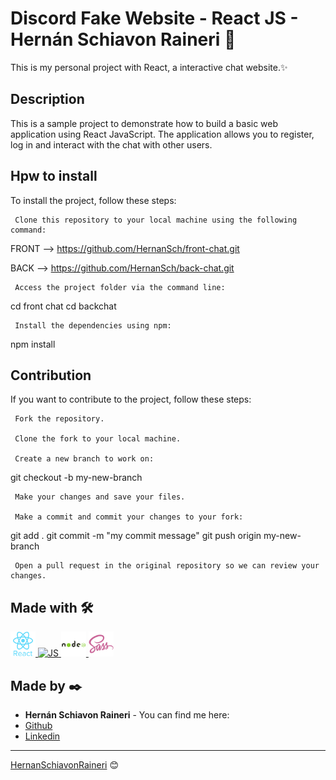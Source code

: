 # Discord Fake Website - React JS - Hernán Schiavon Raineri 🚀

This is my personal project with React, a interactive chat website.✨

## Description

This is a sample project to demonstrate how to build a basic web application using React JavaScript.
The application allows you to register, log in and interact with the chat with other users.

## Hpw to install

To install the project, follow these steps:

     Clone this repository to your local machine using the following command:

FRONT --> https://github.com/HernanSch/front-chat.git

BACK --> https://github.com/HernanSch/back-chat.git

     Access the project folder via the command line:

cd front chat
cd backchat

     Install the dependencies using npm:

npm install

## Contribution

If you want to contribute to the project, follow these steps:

     Fork the repository.

     Clone the fork to your local machine.

     Create a new branch to work on:

git checkout -b my-new-branch

     Make your changes and save your files.

     Make a commit and commit your changes to your fork:

git add .
git commit -m "my commit message"
git push origin my-new-branch

     Open a pull request in the original repository so we can review your changes.
     

## Made with 🛠️
 
<a href="https://reactjs.org/" target="_blank" rel="noreferrer"> <img src="https://raw.githubusercontent.com/devicons/devicon/master/icons/react/react-original-wordmark.svg" alt="react" width="40" height="40"/> </a> <a href="https://www.javascript.com/" target="_blank" rel="noreferrer"> <img src="https://i.imgur.com/84IfG7c.png" alt="JS" width="40" height="40"/> </a> <a href="https://nodejs.org" target="_blank" rel="noreferrer"> <img src="https://raw.githubusercontent.com/devicons/devicon/master/icons/nodejs/nodejs-original-wordmark.svg" alt="nodejs" width="40" height="40"/> </a> <a href="https://sass-lang.com" target="_blank" rel="noreferrer"> <img src="https://raw.githubusercontent.com/devicons/devicon/master/icons/sass/sass-original.svg" alt="sass" width="40" height="40"/> </a> </p>

## Made by ✒️

* **Hernán Schiavon Raineri** - You can find me here:
* [Github](https://github.com/HernanSch)
* [Linkedin](https://www.linkedin.com/in/hernan-schiavon-raineri/) 







---
[HernanSchiavonRaineri](https://github.com/HernanSch) 😊
